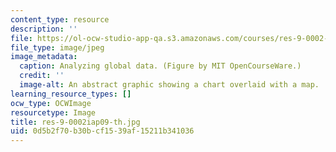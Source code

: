 ```yaml
---
content_type: resource
description: ''
file: https://ol-ocw-studio-app-qa.s3.amazonaws.com/courses/res-9-0002-statistics-and-visualization-for-data-analysis-and-inference-january-iap-2009/0d5b2f70b30bcf1539af15211b341036_res-9-0002iap09-th.jpg
file_type: image/jpeg
image_metadata:
  caption: Analyzing global data. (Figure by MIT OpenCourseWare.)
  credit: ''
  image-alt: An abstract graphic showing a chart overlaid with a map.
learning_resource_types: []
ocw_type: OCWImage
resourcetype: Image
title: res-9-0002iap09-th.jpg
uid: 0d5b2f70-b30b-cf15-39af-15211b341036
---
```


